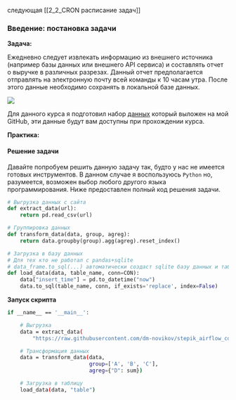 следующая [[2_2_CRON расписание задач]]
### Введение: постановка задачи

**Задача:**

Ежедневно следует извлекать информацию из внешнего источника (например базы данных или внешнего API сервиса) и составлять отчет о выручке в различных разрезах. Данный отчет предполагается отправлять на электронную почту всей команды к 10 часам утра. После этого данные необходимо сохранять в локальной базе данных.

![](https://ucarecdn.com/18a102c0-ec22-4b00-b09e-5b0dfc3ab63d/)

Для данного курса я подготовил набор [данных](https://raw.githubusercontent.com/dm-novikov/stepik_airflow_course/main/data/data.csv) который выложен на мой GitHub, эти данные будут вам доступны при прохождении курса. 

**Практика:**

#### Решение задачи 

Давайте попробуем решить данную задачу так, будто у нас не имеется готовых инструментов. В данном случае я воспользуюсь `Python` но, разумеется, возможен выбор любого другого языка программирования. Ниже предоставлен полный код решения задачи.

```python
# Выгрузка данных с сайта
def extract_data(url):
    return pd.read_csv(url)

# Группировка данных
def transform_data(data, group, agreg):
    return data.groupby(group).agg(agreg).reset_index()

# Загрузка в базу данных
# Для тех кто не работал с pandas+sqlite
# data_frame.to_sql(...) автоматически создаст sqlite базу данных и таблицу
def load_data(data, table_name, conn=CON):
    data["insert_time"] = pd.to_datetime("now")
    data.to_sql(table_name, conn, if_exists='replace', index=False)
```

**Запуск скрипта**

```bash
if __name__ == '__main__':

    # Выгрузка
    data = extract_data(
        "https://raw.githubusercontent.com/dm-novikov/stepik_airflow_course/main/data/data.csv")

    # Трансформация данных
    data = transform_data(data,
                          group=['A', 'B', 'C'],
                          agreg={"D": sum})

    # Загрузка в таблицу
    load_data(data, "table")
```
